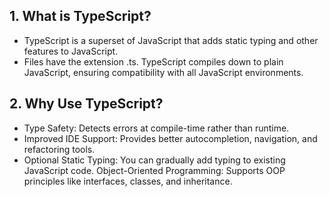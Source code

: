 ## 1. What is TypeScript?

- TypeScript is a superset of JavaScript that adds static typing and other features to JavaScript.
- Files have the extension .ts.
TypeScript compiles down to plain JavaScript, ensuring compatibility with all JavaScript environments.

## 2. Why Use TypeScript?

- Type Safety: Detects errors at compile-time rather than runtime.
- Improved IDE Support: Provides better autocompletion, navigation, and refactoring tools.
- Optional Static Typing: You can gradually add typing to existing JavaScript code.
Object-Oriented Programming: Supports OOP principles like interfaces, classes, and inheritance.